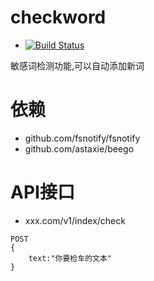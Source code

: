 # checkword 
- [![Build Status](https://travis-ci.com/midoks/checkword.svg?branch=master)](https://travis-ci.com/midoks/checkword)

敏感词检测功能,可以自动添加新词

# 依赖
- github.com/fsnotify/fsnotify
- github.com/astaxie/beego

# API接口

- xxx.com/v1/index/check
```
POST
{
	text:"你要检车的文本"
}
```
